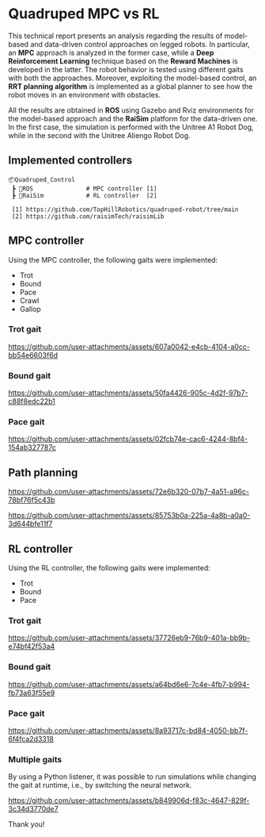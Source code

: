 # Quadruped MPC vs RL
This technical report presents an analysis regarding the results of model-based and data-driven
control approaches on legged robots. In particular, an **MPC** approach is analyzed in the former
case, while a **Deep Reinforcement Learning** technique based on the **Reward Machines** is developed
in the latter. The robot behavior is tested using different gaits with both the approaches.
Moreover, exploiting the model-based control, an **RRT planning algorithm** is implemented as
a global planner to see how the robot moves in an environment with obstacles.

All the results are obtained in **ROS** using Gazebo and Rviz environments for the model-based
approach and the **RaiSim** platform for the data-driven one. In the first case, the simulation is
performed with the Unitree A1 Robot Dog, while in the second with the Unitree Aliengo Robot
Dog.

## Implemented controllers

```
📦Quadruped_Control
 ┣ 📂ROS               # MPC controller [1]
 ┣ 📂RaiSim            # RL controller  [2]

 [1] https://github.com/TopHillRobotics/quadruped-robot/tree/main
 [2] https://github.com/raisimTech/raisimLib
```

## MPC controller
Using the MPC controller, the following gaits were implemented:
- Trot
- Bound
- Pace
- Crawl
- Gallop


### Trot gait

https://github.com/user-attachments/assets/607a0042-e4cb-4104-a0cc-bb54e6603f6d

### Bound gait

https://github.com/user-attachments/assets/50fa4426-905c-4d2f-97b7-c88f8edc22b1

### Pace gait

https://github.com/user-attachments/assets/02fcb74e-cac6-4244-8bf4-154ab327787c

## Path planning

https://github.com/user-attachments/assets/72e6b320-07b7-4a51-a96c-78bf76f5c43b

https://github.com/user-attachments/assets/85753b0a-225a-4a8b-a0a0-3d644bfe11f7

## RL controller
Using the RL controller, the following gaits were implemented:
- Trot
- Bound
- Pace

### Trot gait

https://github.com/user-attachments/assets/37726eb9-76b9-401a-bb9b-e74bf42f53a4

### Bound gait

https://github.com/user-attachments/assets/a64bd6e6-7c4e-4fb7-b994-fb73a63f55e9

### Pace gait

https://github.com/user-attachments/assets/8a93717c-bd84-4050-bb7f-6f4fca2d3318

### Multiple gaits
By using a Python listener, it was possible to run simulations while changing the gait at runtime, i.e., by switching the neural network.

https://github.com/user-attachments/assets/b849906d-f83c-4647-829f-3c34d3770de7


Thank you!
